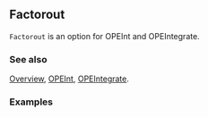 ## Factorout

`Factorout` is an option for OPEInt and OPEIntegrate.

### See also

[Overview](Extra/FeynCalc.md), [OPEInt](OPEInt.md), [OPEIntegrate](OPEIntegrate.md).

### Examples
